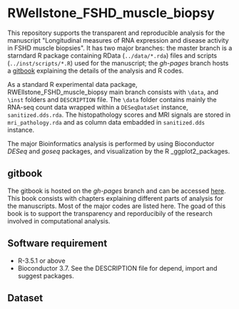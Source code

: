 # RWellstone_FSHD_muscle_biopsy

This repository supports the transparent and reproducible analysis for the manuscript "Longitudinal measures of RNA expression and disease activity in FSHD muscle biopsies".  It has two major branches: the master branch is a starndard R package containing RData (`../data/*.rda`) files and scripts (`../inst/scripts/*.R`) used for the manuscript; the _gh-pages_ branch hosts a [gitbook](https://fredhutch.github.io/RWellstone_FSHD_muscle_biopsy)  explaining the details of the analysis and R codes. 

As a standard R experimental data package, RWEllstone_FSHD_muscle_biopsy main branch consists with `\data`, and `\inst` folders and `DESCRIPTION` file. The `\data` folder contains mainly the RNA-seq count data wrapped within a `DESeqDataSet` instance, `sanitized.dds.rda`. The histopathology scores and MRI signals are stored in `mri_pathology.rda` and as column data embadded in `sanitized.dds` instance.

The major Bioinformatics analysis is performed by using Bioconductor _DESeq_ and _goseq_ packages, and visualization by the R _ggplot2_packages.

## gitbook
The gitbook is hosted on the _gh-pages_ branch and can be accessed [here](https://fredhutch.github.io/RWellstone_FSHD_muscle_biopsy). This book consists with chapters explaining different parts of analysis for the manuscripts. Most of the major codes are listed here. The goad of this book is to support the transparency and reporducibily of the research involved in computational analysis. 

## Software requirement
- R-3.5.1 or above
- Bioconductor 3.7. See the DESCRIPTION file for depend, import and suggest packages.

## Dataset
